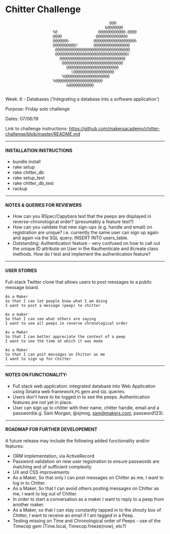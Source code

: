 Chitter Challenge
=================
```                                                                            
                                              @@@                                 
                                            &@@@@@@@                             
                     %@                  @@@@@@@@@@@@.@@@@                     
                     @@@@               @@@@@@@@@@@@@@                    
                     @@@@@@&           @@@@@@@@@@@@@@@@@@&                     
                     @@@@@@@@@@/       @@@@@@@@@@@@@@@@                       
                      @@@@@@@@@@@@@@@@@@@@@@@@@@@@@@@@@                                    
                      @@@@@@@@@@@@@@@@@@@@@@@@@@@@@@@@/                        
                        @@@@@@@@@@@@@@@@@@@@@@@@@@@@@                          
                         @@@@@@@@@@@@@@@@@@@@@@@@@@@                           
                           @@@@@@@@@@@@@@@@@@@@@@@                             
                             (@@@@@@@@@@@@@@@@@@                               
                         %@@@@@@@@@@@@@@@@@@@@                                 
                     %@@@@@@@@@@@@@@@@@@@@@                                    
                           &@@@@@@@@@@@                                           
                                           
```

Week: 6 - Databases ('Integrating a database into a software application')

Purpose: Friday solo challenge

Dates: 07/06/19

Link to challenge instructions: https://github.com/makersacademy/chitter-challenge/blob/master/README.md

----------------------------

#### INSTALLATION INSTRUCTIONS

* bundle install
* rake setup
* rake chitter_db
* rake setup_test
* rake chitter_db_test
* rackup

----------------------------

#### NOTES & QUERIES FOR REVIEWERS 

* How can you RSpec/Capybara test that the peeps are displayed in reverse-chronological order? (presumably a feature test?) 
* How can you validate that new sign-ups (e.g. handle and email) on registration are unique? i.e. currently the same user can sign up again and again via the SQL query: INSERT INTO users_table.
* Outstanding: Authentication feature - very confused on how to call out the unique ID attribute on User in the #authenticate and #create class methods. How do I test and implement the authentication feature?

----------------------------

#### USER STORIES

Full-stack Twitter clone that allows users to post messages to a public message board.

```
As a Maker
So that I can let people know what I am doing  
I want to post a message (peep) to chitter
```
```
As a maker
So that I can see what others are saying  
I want to see all peeps in reverse chronological order
```
```
As a Maker
So that I can better appreciate the context of a peep
I want to see the time at which it was made
```
```
As a Maker
So that I can post messages on Chitter as me
I want to sign up for Chitter
```

----------------------------

#### NOTES ON FUNCTIONALITY:

* Full stack web application: integrated database into Web Application using Sinatra web framework,`PG` gem and `SQL` queries. 
* Users don't have to be logged in to see the peeps. Authentication features are not yet in place. 
* User can sign up to chitter with their name, chitter handle, email and a password(e.g. Sam Morgan, @sjmog, sam@makers.com, password123).

----------------------------

#### ROADMAP FOR FURTHER DEVELOPEMENT

A future release may include the following added functionality and/or features:
* ORM implementation, via ActiveRecord
* Password validation on new user registration to ensure passwords are matching and of sufficient complexity
* UX and CSS improvements
* As a Maker, So that only I can post messages on Chitter as me, I want to log in to Chitter.
* As a Maker, So that I can avoid others posting messages on Chitter as me, I want to log out of Chitter.
* In order to start a conversation as a maker I want to reply to a peep from another maker.
* As a Maker, so that I can stay constantly tapped in to the shouty box of Chitter, I want to receive an email if I am tagged in a Peep.
* Testing missing on Time and Chronological order of Peeps - use of the Timecop gem (Time.local, Timecop.freeze(now), etc?) 
